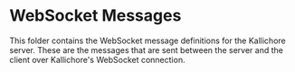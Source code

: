 # WebSocket Messages

This folder contains the WebSocket message definitions for the Kallichore
server. These are the messages that are sent between the server and the client
over Kallichore's WebSocket connection.
